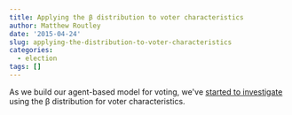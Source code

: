 ```yaml
---
title: Applying the β distribution to voter characteristics
author: Matthew Routley
date: '2015-04-24'
slug: applying-the-distribution-to-voter-characteristics
categories:
  - election
tags: []
---
```


As we build our agent-based model for voting, we've [started to investigate](http://www.psephoanalytics.ca/2015/04/normal-0-false-false-false-en-ca-x-none.html) using the β distribution for voter characteristics.